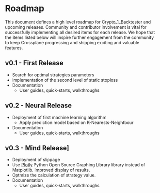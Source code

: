 # Roadmap

This document defines a high level roadmap for Crypto_1_Backtester and upcoming releases. Community and contributor involvement is vital for successfully implementing all desired items for each release. We hope that the items listed below will inspire further engagement from the community to keep Crossplane progressing and shipping exciting and valuable features.

## v0.1 - First Release

* Search for optimal strategies parameters
* Implementation of the second level of static stoploss
* Documentation
  * User guides, quick-starts, walkthroughs

## v0.2 - Neural Release

* Deployment of first machine learning algorithm
    * Apply prediction model based on K-Nearests-Neightbour
* Documentation
  * User guides, quick-starts, walkthroughs

## v0.3 - Mind Release]

* Deployment of slippage
* Use [Plotly](https://plot.ly/) Python Open Source Graphing Library library instead of Matplotlib. Improved display of results.
* Optmize the calculation of strategy value.
* Documentation
  * User guides, quick-starts, walkthroughs
    

